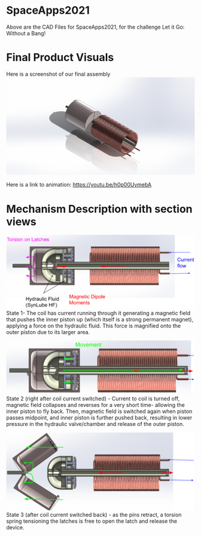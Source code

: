# SpaceApps2021
Above are the CAD Files for SpaceApps2021, for the challenge Let it Go: Without a Bang!

# Final Product Visuals
Here is a screenshot of our final assembly
![Final](https://github.com/Suputra/SpaceApps2021/blob/main/Hydraulic%20Force%20Multiplier.PNG)

Here is a link to animation:
https://youtu.be/h0p00UvmebA

# Mechanism Description with section views

![State 1](https://github.com/Suputra/SpaceApps2021/blob/main/Stage1.png)
State 1- The coil has current running through it generating a magnetic field that pushes the inner piston up (which itself is a strong permanent magnet), applying a force on the hydraulic fluid. This force is magnified onto the outer piston due to its larger area.

![State 2](https://github.com/Suputra/SpaceApps2021/blob/main/Stage%202.png)
State 2 (right after coil current switched) - Current to coil is turned off, magnetic field collapses and reverses for a very short time- allowing the inner piston to fly back. Then, magnetic field is switched again when piston passes midpoint, and inner piston is further pushed back, resulting in lower pressure in the hydraulic valve/chamber and release of the outer piston.

![State 3](https://github.com/Suputra/SpaceApps2021/blob/main/Stage%203.png)
State 3 (after coil current switched back) - as the pins retract, a torsion spring tensioning the latches is free to open the latch and release the device.
